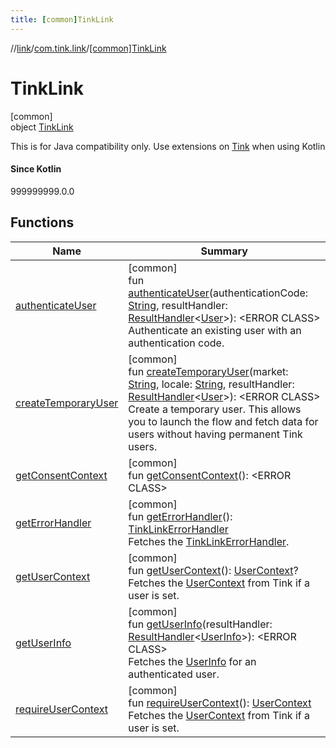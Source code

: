 ```yaml
---
title: [common]TinkLink
---
```

//[link](../../../index.html)/[com.tink.link](../index.html)/[[common]TinkLink](index.html)



# TinkLink



[common]\
object [TinkLink](index.html)

This is for Java compatibility only. Use extensions on [Tink](../../com.tink.core/[common]-tink/index.html) when using Kotlin







#### Since Kotlin



999999999.0.0



## Functions


| Name | Summary |
|---|---|
| [authenticateUser](authenticate-user.html) | [common]<br>fun [authenticateUser](authenticate-user.html)(authenticationCode: [String](https://kotlinlang.org/api/latest/jvm/stdlib/kotlin/-string/index.html), resultHandler: [ResultHandler](../../com.tink.service.handler/[common]-result-handler/index.html)&lt;[User](../../com.tink.model.user/[common]-user/index.html)&gt;): &lt;ERROR CLASS&gt;<br>Authenticate an existing user with an authentication code. |
| [createTemporaryUser](create-temporary-user.html) | [common]<br>fun [createTemporaryUser](create-temporary-user.html)(market: [String](https://kotlinlang.org/api/latest/jvm/stdlib/kotlin/-string/index.html), locale: [String](https://kotlinlang.org/api/latest/jvm/stdlib/kotlin/-string/index.html), resultHandler: [ResultHandler](../../com.tink.service.handler/[common]-result-handler/index.html)&lt;[User](../../com.tink.model.user/[common]-user/index.html)&gt;): &lt;ERROR CLASS&gt;<br>Create a temporary user. This allows you to launch the flow and fetch data for users without having permanent Tink users. |
| [getConsentContext](get-consent-context.html) | [common]<br>fun [getConsentContext](get-consent-context.html)(): &lt;ERROR CLASS&gt; |
| [getErrorHandler](get-error-handler.html) | [common]<br>fun [getErrorHandler](get-error-handler.html)(): [TinkLinkErrorHandler](../../com.tink.link.errorhandler/[common]-tink-link-error-handler/index.html)<br>Fetches the [TinkLinkErrorHandler](../../com.tink.link.errorhandler/[common]-tink-link-error-handler/index.html). |
| [getUserContext](get-user-context.html) | [common]<br>fun [getUserContext](get-user-context.html)(): [UserContext](../../com.tink.link.core.user/[common]-user-context/index.html)?<br>Fetches the [UserContext](../../com.tink.link.core.user/[common]-user-context/index.html) from Tink if a user is set. |
| [getUserInfo](get-user-info.html) | [common]<br>fun [getUserInfo](get-user-info.html)(resultHandler: [ResultHandler](../../com.tink.service.handler/[common]-result-handler/index.html)&lt;[UserInfo](../../com.tink.model.user/[common]-user-info/index.html)&gt;): &lt;ERROR CLASS&gt;<br>Fetches the [UserInfo](../../com.tink.model.user/[common]-user-info/index.html) for an authenticated user. |
| [requireUserContext](require-user-context.html) | [common]<br>fun [requireUserContext](require-user-context.html)(): [UserContext](../../com.tink.link.core.user/[common]-user-context/index.html)<br>Fetches the [UserContext](../../com.tink.link.core.user/[common]-user-context/index.html) from Tink if a user is set. |

